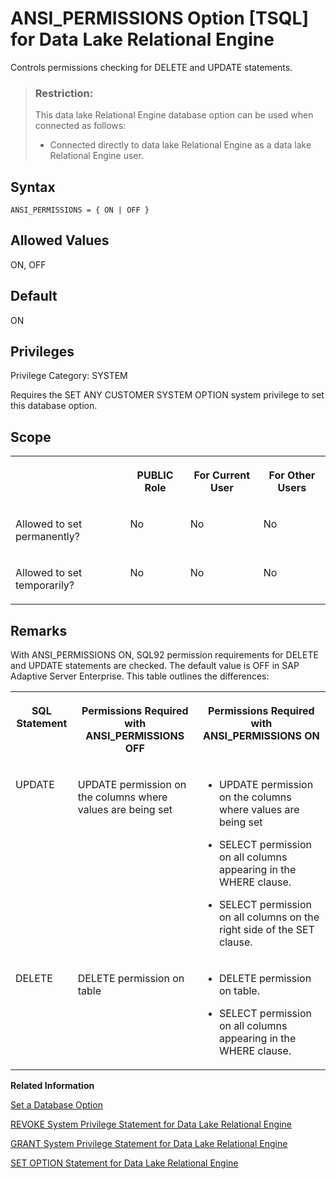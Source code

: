 <!-- loioa62c8c6584f210159b5f93f8f482b38f -->

# ANSI\_PERMISSIONS Option \[TSQL\] for Data Lake Relational Engine

Controls permissions checking for DELETE and UPDATE statements.



> ### Restriction:  
> This data lake Relational Engine database option can be used when connected as follows:
> 
> -   Connected directly to data lake Relational Engine as a data lake Relational Engine user.



<a name="loioa62c8c6584f210159b5f93f8f482b38f__section_u1n_l5b_qkb"/>

## Syntax

```
ANSI_PERMISSIONS = { ON | OFF }
```



<a name="loioa62c8c6584f210159b5f93f8f482b38f__iq_refso_333"/>

## Allowed Values

ON, OFF



<a name="loioa62c8c6584f210159b5f93f8f482b38f__iq_refso_334"/>

## Default

ON



<a name="loioa62c8c6584f210159b5f93f8f482b38f__section_eym_3fc_3qb"/>

## Privileges

Privilege Category: SYSTEM

Requires the SET ANY CUSTOMER SYSTEM OPTION system privilege to set this database option.



## Scope


<table>
<tr>
<th valign="top">

 



</th>
<th valign="top">

PUBLIC Role



</th>
<th valign="top">

For Current User



</th>
<th valign="top">

For Other Users



</th>
</tr>
<tr>
<td valign="top">

Allowed to set permanently?



</td>
<td valign="top">

No



</td>
<td valign="top">

No



</td>
<td valign="top">

No



</td>
</tr>
<tr>
<td valign="top">

Allowed to set temporarily?



</td>
<td valign="top">

No



</td>
<td valign="top">

No



</td>
<td valign="top">

No



</td>
</tr>
</table>



<a name="loioa62c8c6584f210159b5f93f8f482b38f__iq_refso_335"/>

## Remarks

With ANSI\_PERMISSIONS ON, SQL92 permission requirements for DELETE and UPDATE statements are checked. The default value is OFF in SAP Adaptive Server Enterprise. This table outlines the differences:


<table>
<tr>
<th valign="top">

SQL Statement



</th>
<th valign="top">

Permissions Required with ANSI\_PERMISSIONS OFF



</th>
<th valign="top">

Permissions Required with ANSI\_PERMISSIONS ON



</th>
</tr>
<tr>
<td valign="top">

UPDATE



</td>
<td valign="top">

UPDATE permission on the columns where values are being set



</td>
<td valign="top">

-   UPDATE permission on the columns where values are being set

-   SELECT permission on all columns appearing in the WHERE clause.

-   SELECT permission on all columns on the right side of the SET clause.




</td>
</tr>
<tr>
<td valign="top">

DELETE



</td>
<td valign="top">

DELETE permission on table



</td>
<td valign="top">

-   DELETE permission on table.

-   SELECT permission on all columns appearing in the WHERE clause.




</td>
</tr>
</table>

**Related Information**  


[Set a Database Option](set-a-database-option-0dcb893.md "You set options with the SET OPTION statement.")

[REVOKE System Privilege Statement for Data Lake Relational Engine](../080-sql-statements/revoke-system-privilege-statement-for-data-lake-relational-engine-a3eadda.md "Removes specific system privileges from specific users and the right to administer the privilege.")

[GRANT System Privilege Statement for Data Lake Relational Engine](../080-sql-statements/grant-system-privilege-statement-for-data-lake-relational-engine-a3dfcb0.md "Grants specific system privileges to users or roles, with or without administrative rights.")

[SET OPTION Statement for Data Lake Relational Engine](../080-sql-statements/set-option-statement-for-data-lake-relational-engine-a625da7.md "Changes options that affect the behavior of the database and its compatibility with Transact-SQL. Setting the value of an option can change the behavior for all users or an individual user, in either a temporary or permanent scope.")

